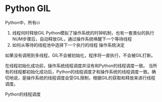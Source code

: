 
# Python GIL

Python中，所有ci

1. 线程何时释放GIL
Python模拟了操作系统的时钟机制，也有一套类似的执行NUM步骤后，自动释放GIL，通过操作系统唤醒下一个等待线程
3. 如何从等待的线程池中选择下一个执行的线程
操作系统决定

如果没有调用到多线程，GIL不会被初始化，程序将一直执行，不会被GIL打断。

在线程初始化成功前，操作系统线程调度并没有和Python的线程调度一致。
当所有的线程都初始化成功后，Python的线程调度才和操作系统的线程调度一致。确切地说，是操作系统的线程调度会受GIL限制，根据GIL的获取和释放来进行线程调度。

Python的线程调度
<!--stackedit_data:
eyJoaXN0b3J5IjpbMTgyNDc5Mzc4OSwtMTc2NjE0OTcwOSwtNz
MzMzU1NDE5XX0=
-->